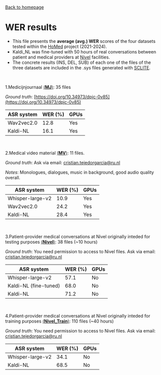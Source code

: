 [Back to homepage](../index.md)

# WER results
- This file presents the **average (avg.) WER** scores of the four datasets tested within the [HoMed](https://homed.ruhosting.nl/) project (2021-2024).
- Kaldi_NL was fine-tuned with 50 hours of real conversations between patient and medical providers at [Nivel](https://www.nivel.nl/en) facilities.
- The concrete results (INS, DEL, SUB) of each one of the files of the three datasets are included in the .sys files generated with [SCLITE](https://github.com/usnistgov/SCTK).

<br>

1.Medicijnjournaal [(**MJ**)](https://github.com/opensource-spraakherkenning-nl/ASR_NL_results/tree/master/RU/1_MJ): 35 files

*Ground truth*: [https://doi.org/10.34973/dpjc-0v85](https://doi.org/10.34973/dpjc-0v85)

|ASR system|WER (%)|GPUs|
|---|---|---|
|Wav2vec2.0|12.8|Yes|
|Kaldi-NL|16.1|Yes|

<br>


2.Medical video material [(**MV**)](https://github.com/opensource-spraakherkenning-nl/ASR_NL_results/tree/master/RU/2_MV): 11 files. 

*Ground truth*: Ask via email: [cristian.tejedorgarcia@ru.nl](mailto:cristian.tejedorgarcia@ru.nl)

*Notes*: Monologues, dialogues, music in background, good audio quality overall.

|ASR system|WER (%)|GPUs|
|---|---|---|
|Whisper-large-v2|10.9|Yes|
|Wav2vec2.0|24.2|Yes|
|Kaldi-NL|28.4|Yes|

 <br>
			
3.Patient-provider medical conversations at Nivel originally inteded for testing purposes [(**Nivel**)](https://github.com/opensource-spraakherkenning-nl/ASR_NL_results/tree/master/RU/3_Nivel): 38 files (~10 hours)

*Ground truth*: You need permission to access to Nivel files. Ask via email: [cristian.tejedorgarcia@ru.nl](mailto:cristian.tejedorgarcia@ru.nl)

|ASR system|WER (%)|GPUs|
|---|---|---|
|Whisper-large-v2|57.1|No|
|Kaldi-NL (fine-tuned)|68.0|No|
|Kaldi-NL|71.2|No|
 
 <br>

4.Patient-provider medical conversations at Nivel originally inteded for training purposes [(**Nivel_Train**)](https://github.com/opensource-spraakherkenning-nl/ASR_NL_results/tree/master/RU/4_Nivel_Train): 110 files (~40 hours)

*Ground truth*: You need permission to access to Nivel files. Ask via email: [cristian.tejedorgarcia@ru.nl](mailto:cristian.tejedorgarcia@ru.nl)

|ASR system|WER (%)|GPUs|
|---|---|---|
|Whisper-large-v2|34.1 |No|
|Kaldi-NL|68.5|No|
